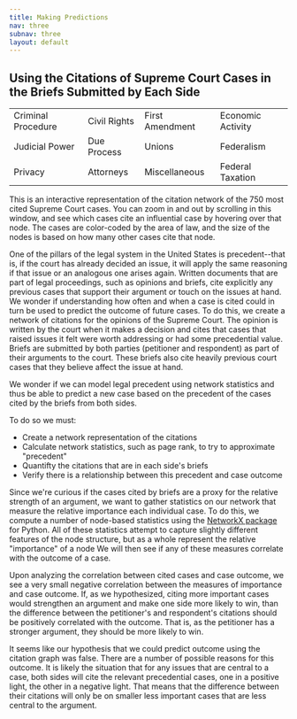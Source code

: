 ```yaml
---
title: Making Predictions
nav: three
subnav: three
layout: default
---
```


## Using the Citations of Supreme Court Cases in the Briefs Submitted by Each Side

<div id="sigma-example-parent" class="sigma-parent">
	<div class="sigma-expand" id="sigma-example"></div>
</div>
<div id="legend">
	<table class="legtable">
		<tr>
			<td>
				<div class="swatch" style="background-color: rgb(0, 158, 50)"> </div>
				Criminal Procedure
			</td>
			<td>
				<div class="swatch" style="background-color: rgb(177, 0, 17)"> </div>
				Civil Rights
			</td>
			<td>
				<div class="swatch" style="background-color: rgb(0, 0, 245)"> </div>
				First Amendment
			</td>
			<td>
				<div class="swatch" style="background-color: rgb(177, 0, 136)"> </div>
				Economic Activity
			</td>
		</tr>
		<tr>
			<td>
				<div class="swatch" style="background-color: rgb(25, 164, 132)"> </div>
				Judicial Power
			</td>
			<td>
				<div class="swatch" style="background-color: rgb(47, 25, 164)"> </div>
				Due Process
			</td>
			<td>
				<div class="swatch" style="background-color: rgb(164, 89, 25)"> </div>
				Unions
			</td>
			<td>
				<div class="swatch" style="background-color: rgb(25, 132, 164)"> </div>
				Federalism
			</td>
		</tr>
		<tr>
			<td>
				<div class="swatch" style="background-color: rgb(25, 68, 164)"> </div>
				Privacy
			</td>
			<td>
				<div class="swatch" style="background-color: rgb(47, 164, 25)"> </div>
				Attorneys
			</td>
			<td>
				<div class="swatch" style="background-color: rgb(111, 164, 25)"> </div>
				Miscellaneous
			</td>
			<td>
				<div class="swatch" style="background-color: rgb(164, 25, 153)"> </div>
				Federal Taxation
			</td>
		</tr>
	</table>
</div>

This is an interactive representation of the citation network of the 750 most cited Supreme Court cases. You can zoom in and out by scrolling in this window, and see which cases cite an influential case by hovering over that node. The cases are color-coded by the area of law, and the size of the nodes is based on how many other cases cite that node.

One of the pillars of the legal system in the United States is precedent--that is, if the court has already decided an issue, it will apply the same reasoning if that issue or an analogous one arises again. Written documents that are part of legal proceedings, such as opinions and briefs, cite explicitly any previous cases that support their argument or touch on the issues at hand. We wonder if understanding how often and when a case is cited could in turn be used to predict the outcome of future cases. To do this, we create a network of citations for the opinions of the Supreme Court. The opinion is written by the court when it makes a decision and cites that cases that raised issues it felt were worth addressing or had some precedential value. Briefs are submitted by both parties (petitioner and respondent) as part of their arguments to the court. These briefs also cite heavily previous court cases that they believe affect the issue at hand.

We wonder if we can model legal precedent using network statistics and thus be able to predict a new case based on the precedent of the cases cited by the briefs from both sides.

To do so we must:

- Create a network representation of the citations
- Calculate network statistics, such as page rank, to try to approximate "precedent"
- Quantifty the citations that are in each side's briefs
- Verify there is a relationship between this precedent and case outcome

Since we're curious if the cases cited by briefs are a proxy for the relative strength of an argument, we want to gather statistics on our network that measure the relative importance each individual case. To do this, we compute a number of node-based statistics using the [NetworkX package](http://networkx.github.io/) for Python. All of these statistics attempt to capture slightly different features of the node structure, but as a whole represent the relative "importance" of a node We will then see if any of these measures correlate with the outcome of a case.

Upon analyzing the correlation between cited cases and case outcome, we see a very small negative correlation between the measures of importance and case outcome. If, as we hypothesized, citing more important cases would strengthen an argument and make one side more likely to win, than the difference between the petitioner's and respondent's citations should be positively correlated with the outcome. That is, as the petitioner has a stronger argument, they should be more likely to win.

It seems like our hypothesis that we could predict outcome using the citation graph was false. There are a number of possible reasons for this outcome. It is likely the situation that for any issues that are central to a case, both sides will cite the relevant precedential cases, one in a positive light, the other in a negative light. That means that the difference between their citations will only be on smaller less important cases that are less central to the argument.

